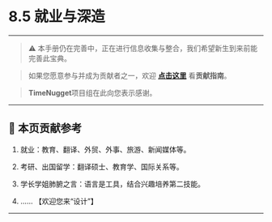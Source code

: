 # 8.5 就业与深造

---

> ⚠️ 本手册仍在完善中，正在进行信息收集与整合，我们希望新生到来前能完善此宝典。  

> 如果您愿意参与并成为贡献者之一，欢迎 **[点击这里](/CONTRIBUTING.md)** 看**贡献指南**。

> **TimeNugget**项目组在此向您表示感谢。

---

## 📌 本页贡献参考

1. 就业：教育、翻译、外贸、外事、旅游、新闻媒体等。

2. 考研、出国留学：翻译硕士、教育学、国际关系等。

3. 学长学姐肺腑之言：语言是工具，结合兴趣培养第二技能。

4. ……  【欢迎您来“设计”】

---
